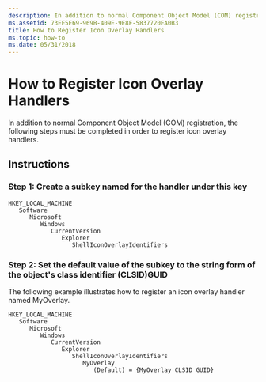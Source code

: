 ```yaml
---
description: In addition to normal Component Object Model (COM) registration, the following steps must be completed in order to register icon overlay handlers.
ms.assetid: 73EE5E69-969B-409E-9E8F-5837720EA0B3
title: How to Register Icon Overlay Handlers
ms.topic: how-to
ms.date: 05/31/2018
---
```


# How to Register Icon Overlay Handlers

In addition to normal Component Object Model (COM) registration, the following steps must be completed in order to register icon overlay handlers.

## Instructions

### Step 1: Create a subkey named for the handler under this key

```
HKEY_LOCAL_MACHINE
   Software
      Microsoft
         Windows
            CurrentVersion
               Explorer
                  ShellIconOverlayIdentifiers
```

### Step 2: Set the default value of the subkey to the string form of the object's class identifier (CLSID)GUID

The following example illustrates how to register an icon overlay handler named MyOverlay.

```
HKEY_LOCAL_MACHINE
   Software
      Microsoft
         Windows
            CurrentVersion
               Explorer
                  ShellIconOverlayIdentifiers
                     MyOverlay
                        (Default) = {MyOverlay CLSID GUID}
```

 

 



